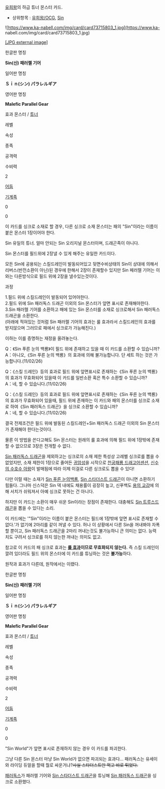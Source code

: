 [유희왕](%EC%9C%A0%ED%9D%AC%EC%99%95.md)의 하급 튜너 몬스터 카드.  

  * 상위항목 : [유희왕/OCG](%EC%9C%A0%ED%9D%AC%EC%99%95/OCG.md), [Sin](Sin%28%EC%9C%A0%ED%9D%AC%EC%99%95%29.md)

![https://www.ka-nabell.com/img/card/card73715803_1.jpg](https://www.ka-
nabell.com/img/card/card73715803_1.jpg)

[[JPG external image]](https://www.ka-nabell.com/img/card/card73715803_1.jpg)

  

한글판 명칭

**Sin(신) 패러렐 기어**

일어판 명칭

**Ｓｉｎ(シン) パラレルギア**

영어판 명칭

**Malefic Parallel Gear**

효과 몬스터 / [튜너](%EC%8B%B1%ED%81%AC%EB%A1%9C%20%EC%86%8C%ED%99%98/%ED%8A%9C%EB%84%88.md)

레벨

속성

종족

공격력

수비력

2

[어둠](%EC%96%B4%EB%91%A0.md)

[기계족](%EA%B8%B0%EA%B3%84%EC%A1%B1.md)

0

0

이 카드를 싱크로 소재로 할 경우, 다른 싱크로 소재 몬스터는 패의 "Sin"이라는 이름이 붙은 몬스터 1장이어야 한다.

  
Sin 유일의 튜너. 얼마 안되는 Sin 오리지널 몬스터이며, 드래곤족이 아니다.

Sin 몬스터를 필드위에 2장낼 수 있게 해주는 유일한 카드이다.

모든 Sin에 공용되는 스킬드레인이 발동되어있고 뒷면수비상태의 Sin이 상대에 의해서 리버스(반전소환이 아닌)된 경우에 한해서 2장이
존재할수 있지만 Sin 페러렐 기어는 이와는 다른방식으로 필드 위에 2장을 낼수있는것이다.

과정

1.필드 위에 스킬드레인이 발동되어 있어야한다.  
2.필드 위에 Sin 패러독스 드래곤 이외의 Sin 몬스터가 앞면 표시로 존재해야한다.  
3.Sin 패러렐 기어를 소환하고 패에 있는 Sin 몬스터를 소재로 싱크로해서 Sin 패러독스 드래곤을 소환한다.  
(아래에 적혀있는 것처럼 Sin 패러렐 기어의 효과는 룰 효과라서 스킬드레인의 효과를 받지않으며 그러므로 패에서 싱크로가 가능해진다.)

이하는 이를 증명하는 재정을 올려놓는다.

Q：《Sin 푸른 눈의 백룡》이 필드 위에 존재하고 있을 때 이 카드를 소환할 수 있습니까?  
A：아니오,《Sin 푸른 눈의 백룡》의 효과에 의해 불가능합니다. 단 세트 하는 것은 가능합니다.(11/02/26)

Q：《스킬 드레인》등의 효과로 필드 위에 앞면표시로 존재하는《Sin 푸른 눈의 백룡》의 효과가 무효화되어 있을때 이 카드를 일반소환 혹은
특수 소환할 수 있습니까?  
A：네, 할 수 있습니다.(11/02/26)

Q：《스킬 드레인》등의 효과로 필드 위에 앞면표시로 존재하는《Sin 푸른 눈의 백룡》의 효과가 무효화되어 있을때, 필드 위에 존재하는 이
카드와 패의 몬스터를 싱크로 소재로 하여《Sin 패러독스 드래곤》을 싱크로 소환할 수 있습니까?  
A：네, 할 수 있습니다.(11/02/26)

결국 전제조건은 필드 위에 발동된 스킬드레인+Sin 패러독스 드래곤 이외의 Sin 몬스터가 존재해야 한다는것이다.

물론 이 방법을 쓴다고해도 Sin 몬스터는 원래의 룰 효과에 의해 필드 위에 1장밖에 존재할 수 없으므로 3장은 전개할 수 없다.

[Sin 패러독스 드래곤](Sin%20%ED%8C%A8%EB%9F%AC%EB%8F%85%EC%8A%A4%20%EB%93%9C%EB%9E%98%EA%B3%A4.md)을 제외하고는 싱크로의 소재 제한 특성상 고레벨 싱크로를 뽑을 수 없었지만, 소재 제한이 1장으로 줄어든
[귀암성](%EA%B7%80%EC%95%94%EC%84%B1.md)을 시작으로 [천궁패룡 드래고어센션](%EC%B2%9C%EA%B6%81%ED%8C%A8%EB%A3%A1%20%EB%93%9C%EB%9E%98%EA%B3%A0%EC%96%B4%EC%84%BC%EC%85%98.md), [신수의 수호수 아왕](%EC%8B%A0%EC%88%98%EC%9D%98%20%EC%88%98%ED%98%B8%EC%88%98%20%EC%95%84%EC%99%95.md)이 발매됨에 따라 이제 이걸로 다른 싱크로도 뽑을 수 있다!

다만 이럴 때는 소재가 [Sin 푸른 눈의백룡](Sin%20%ED%91%B8%EB%A5%B8%20%EB%88%88%EC%9D%98%20%EB%B0%B1%EB%A3%A1.md),
[Sin 스타더스트 드래곤](Sin%20%EC%8A%A4%ED%83%80%EB%8D%94%EC%8A%A4%ED%8A%B8%20%EB%93%9C%EB%9E%98%EA%B3%A4.md)이 아니면 소환하기 힘들다. 그나마 신스덕은 Sin 덱 내에도 채용률이 굉장히 높고, 신푸백도
[용의 교감](%EC%9A%A9%EC%9D%98%20%EA%B5%90%EA%B0%90.md)에 의해 서치가 쉬워져서 아예 싱크로 못하는
건 아니다.

하지만 이 카드는 소환이 매우 쉬운 Sin이라는 장점이 존재한다. 대충해도 [Sin 트루스드래곤](Sin%20%ED%8A%B8%EB%A3%A8%EC%8A%A4%20%EB%93%9C%EB%9E%98%EA%B3%A4.md)을
뽑을 수 있다는 소리.

이 카드에는 '"Sin"이라는 이름이 붙은 몬스터는 필드에 1장밖에 앞면 표시로 존재할 수 없다.'가 없기에 2마리를 같이 꺼낼 수 있다.
허나 이 상황에서 다른 Sin을 꺼내봐야 자폭할 뿐이고, Sin 패러독스 드래곤을 2마리 꺼내는것도 불가능하니 큰 의미는 없다. 능력치도
구려서 싱크로를 하지 않는한 꺼내는 의미도 없고.

참고로 이 카드의 패 싱크로 효과는 **[룰 효과](%EB%A3%B0%20%ED%9A%A8%EA%B3%BC.md)이므로 무효화되지
않는다.** 즉 스킬 드레인이 깔려 있더라도 필드 위의 몬스터에 이 카드를 튜닝하는 것은 **불가능**하다.

원작과 효과가 다른데, 원작에서는 이랬다.

한글판 명칭

**Sin(신) 패러렐 기어**

일어판 명칭

**Ｓｉｎ(シン) パラレルギア**

영어판 명칭

**Malefic Parallel Gear**

효과 몬스터 / [튜너](%EC%8B%B1%ED%81%AC%EB%A1%9C%20%EC%86%8C%ED%99%98/%ED%8A%9C%EB%84%88.md)

레벨

속성

종족

공격력

수비력

2

[어둠](%EC%96%B4%EB%91%A0.md)

[기계족](%EA%B8%B0%EA%B3%84%EC%A1%B1.md)

0

0

"Sin World"가 앞면 표시로 존재하지 않는 경우 이 카드를 파괴한다.

  
그냥 다른 Sin 몬스터 마냥 Sin World가 없으면 파괴되는 효과다... 패러독스는 유세이와 라이딩 듀얼을 할때 뭘로
싸운거냐?<del>사실 스타더스트만 먹고 바로 튀었다.</del>

[패러독스](%ED%8C%A8%EB%9F%AC%EB%8F%85%EC%8A%A4%28%EC%9C%A0%ED%9D%AC%EC%99%95%29.md)가 패러렐 기어와 [Sin 스타더스트 드래곤](Sin%20%EC%8A%A4%ED%83%80%EB%8D%94%EC%8A%A4%ED%8A%B8%20%EB%93%9C%EB%9E%98%EA%B3%A4.md)을 튜닝해 [Sin 패러독스 드래곤](Sin%20%ED%8C%A8%EB%9F%AC%EB%8F%85%EC%8A%A4%20%EB%93%9C%EB%9E%98%EA%B3%A4.md)을 싱크로 소환했다.

